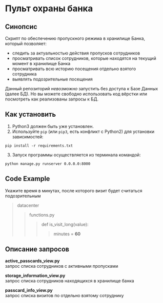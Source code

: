 # Пульт охраны банка

## Синопсис
Скрипт по обеспечению пропускного режима в хранилище Банка, который позволяет:
- следить за актуальностью действия пропусков сотрудников
- просматривать список сотрудников, которые находятся на текущий момент в хранилище Банка
- просматривать всю историю посещения отдельно взятого сотрудника
- выявлять подозрительные посещения

Данный репозиторий *невозможно* запустить без доступа к Базе Данных (далее БД). 
Но вы можете свободно использовать код вёрстки или посмотреть как реализованы запросы к БД.

## Как установить
1. Python3 должен быть уже установлен. 
2. Используйте `pip` (или `pip3`, есть конфликт с Python2) для установки зависимостей:

```pip install -r requirements.txt```

3. Запуск программы осуществляется из терминала командой:

```python manage.py runserver 0.0.0.0:8000```

## Code Example

Укажите время в минутах, после которого визит будет считаться подозрительным
>datacenter
>>functions.py
>>>def is_visit_long(value):
>>>>minutes = **60**

## Описание запросов
**active_passcards_view.py**\
запрос списка сотрудников с активными пропусками

**storage_information_view.py** \
запрос списка сотрудников находящихся в хранилище банка

**passcard_info_view.py** \
запрос списка визитов по отдельно взятому сотруднику